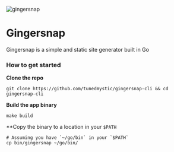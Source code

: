 ![gingersnap](https://github.com/TunedMystic/gingersnap-cli/assets/6523726/e6e5be50-2bfa-4740-b01b-828e78cb3008)

# Gingersnap

Gingersnap is a simple and static site generator built in Go


### How to get started

**Clone the repo**
```shell
git clone https://github.com/tunedmystic/gingersnap-cli && cd gingersnap-cli
```

**Build the app binary**
```shell
make build
```

**Copy the binary to a location in your `$PATH`
```shell
# Assuming you have `~/go/bin` in your `$PATH`
cp bin/gingersnap ~/go/bin/
```
